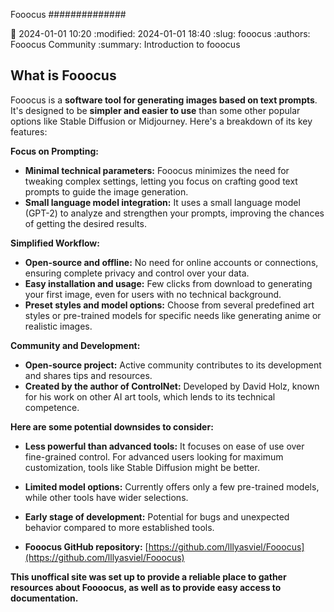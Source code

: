 Fooocus
##############

:date: 2024-01-01 10:20
:modified: 2024-01-01 18:40
:slug: fooocus
:authors: Fooocus Community
:summary: Introduction to fooocus

## What is Fooocus

Fooocus is a **software tool for generating images based on text prompts**. It's designed to be **simpler and easier to use** than some other popular options like Stable Diffusion or Midjourney. Here's a breakdown of its key features:

**Focus on Prompting:**

-   **Minimal technical parameters:**  Fooocus minimizes the need for tweaking complex settings, letting you focus on crafting good text prompts to guide the image generation.
-   **Small language model integration:**  It uses a small language model (GPT-2) to analyze and strengthen your prompts, improving the chances of getting the desired results.

**Simplified Workflow:**

-   **Open-source and offline:**  No need for online accounts or connections, ensuring complete privacy and control over your data.
-   **Easy installation and usage:**  Few clicks from download to generating your first image, even for users with no technical background.
-   **Preset styles and model options:**  Choose from several predefined art styles or pre-trained models for specific needs like generating anime or realistic images.

**Community and Development:**

-   **Open-source project:**  Active community contributes to its development and shares tips and resources.
-   **Created by the author of ControlNet:**  Developed by David Holz, known for his work on other AI art tools, which lends to its technical competence.

**Here are some potential downsides to consider:**

-   **Less powerful than advanced tools:**  It focuses on ease of use over fine-grained control. For advanced users looking for maximum customization, tools like Stable Diffusion might be better.
-   **Limited model options:**  Currently offers only a few pre-trained models, while other tools have wider selections.
-   **Early stage of development:**  Potential for bugs and unexpected behavior compared to more established tools.



-   **Fooocus GitHub repository:**  [https://github.com/lllyasviel/Fooocus](https://github.com/lllyasviel/Fooocus)



**This unoffical site was set up to provide a reliable place to gather resources about Foooocus, as well as to provide easy access to documentation.**